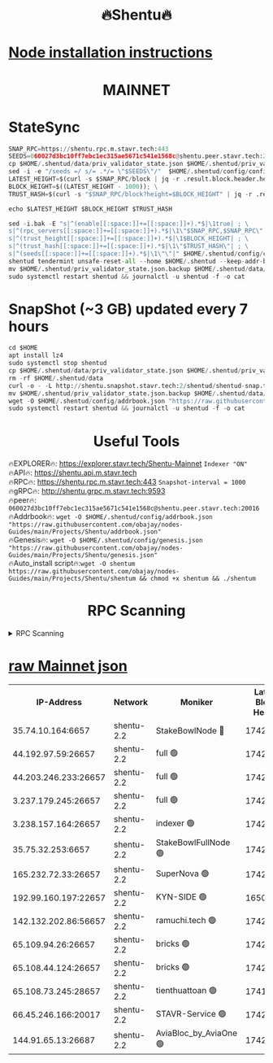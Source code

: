 <h1 align="center"> 🔥Shentu🔥</h1>

[Node installation instructions](https://github.com/obajay/nodes-Guides/tree/main/Projects/Shentu)
=
<h1 align="center"> MAINNET</h1>

# StateSync
```python
SNAP_RPC=https://shentu.rpc.m.stavr.tech:443
SEEDS=060027d3bc10ff7ebc1ec315ae5671c541e1568c@shentu.peer.stavr.tech:20016
cp $HOME/.shentud/data/priv_validator_state.json $HOME/.shentud/priv_validator_state.json.backup
sed -i -e "/seeds =/ s/= .*/= \"$SEEDS\"/"  $HOME/.shentud/config/config.toml
LATEST_HEIGHT=$(curl -s $SNAP_RPC/block | jq -r .result.block.header.height); \
BLOCK_HEIGHT=$((LATEST_HEIGHT - 1000)); \
TRUST_HASH=$(curl -s "$SNAP_RPC/block?height=$BLOCK_HEIGHT" | jq -r .result.block_id.hash)

echo $LATEST_HEIGHT $BLOCK_HEIGHT $TRUST_HASH

sed -i.bak -E "s|^(enable[[:space:]]+=[[:space:]]+).*$|\1true| ; \
s|^(rpc_servers[[:space:]]+=[[:space:]]+).*$|\1\"$SNAP_RPC,$SNAP_RPC\"| ; \
s|^(trust_height[[:space:]]+=[[:space:]]+).*$|\1$BLOCK_HEIGHT| ; \
s|^(trust_hash[[:space:]]+=[[:space:]]+).*$|\1\"$TRUST_HASH\"| ; \
s|^(seeds[[:space:]]+=[[:space:]]+).*$|\1\"\"|" $HOME/.shentud/config/config.toml
shentud tendermint unsafe-reset-all --home $HOME/.shentud --keep-addr-book
mv $HOME/.shentud/priv_validator_state.json.backup $HOME/.shentud/data/priv_validator_state.json
sudo systemctl restart shentud && journalctl -u shentud -f -o cat
```
# SnapShot (~3 GB) updated every 7 hours
```python
cd $HOME
apt install lz4
sudo systemctl stop shentud
cp $HOME/.shentud/data/priv_validator_state.json $HOME/.shentud/priv_validator_state.json.backup
rm -rf $HOME/.shentud/data
curl -o - -L http://shentu.snapshot.stavr.tech:2/shentud/shentud-snap.tar.lz4 | lz4 -c -d - | tar -x -C $HOME/.shentud --strip-components 2
mv $HOME/.shentud/priv_validator_state.json.backup $HOME/.shentud/data/priv_validator_state.json
wget -O $HOME/.shentud/config/addrbook.json "https://raw.githubusercontent.com/obajay/nodes-Guides/main/Projects/Shentu/addrbook.json"
sudo systemctl restart shentud && journalctl -u shentud -f -o cat
```

 <h1 align="center"> Useful Tools</h1>

🔥EXPLORER🔥:     https://explorer.stavr.tech/Shentu-Mainnet        `Indexer "ON"` \
🔥API🔥:          https://shentu.api.m.stavr.tech \
🔥RPC🔥:          https://shentu.rpc.m.stavr.tech:443              `Snapshot-interval = 1000` \
🔥gRPC🔥:         http://shentu.grpc.m.stavr.tech:9593 \
🔥peer🔥:         `060027d3bc10ff7ebc1ec315ae5671c541e1568c@shentu.peer.stavr.tech:20016` \
🔥Addrbook🔥:  `wget -O $HOME/.shentud/config/addrbook.json "https://raw.githubusercontent.com/obajay/nodes-Guides/main/Projects/Shentu/addrbook.json"` \
🔥Genesis🔥:  `wget -O $HOME/.shentud/config/genesis.json "https://raw.githubusercontent.com/obajay/nodes-Guides/main/Projects/Shentu/genesis.json"` \
🔥Auto_install script🔥:`wget -O shentum https://raw.githubusercontent.com/obajay/nodes-Guides/main/Projects/Shentu/shentum && chmod +x shentum && ./shentum`

<h1 align="center"> RPC Scanning</h1>

<details>
<summary>RPC Scanning</summary>

<h2 align="center"> We scan nodes in real time every 4 hours. And we provide the final result of RPC endpoints.
We cannot influence the operation of these nodes in any way. </h2>


```python
If Voting Power is higher than 0 --> then the Node is a validator of the network and may be subject to attack and be a potential threat to the chain.
```
```python
We marked such validators with a red symbol
```

</details>

[raw Mainnet json](https://rpc-check.shentum.stavr.tech/shentum/rpc-shentum-result.json)
=


<table><tr><th>IP-Address</th><th>Network</th><th>Moniker</th><th>Latest Block Height</th><th>Earliest Block Height</th><th>Catching Up</th><th>Tx Index</th><th>Voting Power</th><th>Scan Time</th></tr><tr><td>35.74.10.164:6657</td><td>shentu-2.2</td><td>StakeBowlNode 🔴</td><td>17424194</td><td>8308501</td><td>False</td><td>on</td><td>50178</td><td>2024-02-29T03:21:20.325853498UTC</td></tr><tr><td>44.192.97.59:26657</td><td>shentu-2.2</td><td>full 🟢</td><td>17424194</td><td>9786901</td><td>False</td><td>on</td><td>0</td><td>2024-02-29T03:21:19.069041639UTC</td></tr><tr><td>44.203.246.233:26657</td><td>shentu-2.2</td><td>full 🟢</td><td>17424139</td><td>9786901</td><td>False</td><td>on</td><td>0</td><td>2024-02-29T03:21:29.080983168UTC</td></tr><tr><td>3.237.179.245:26657</td><td>shentu-2.2</td><td>full 🟢</td><td>17424197</td><td>9786901</td><td>False</td><td>on</td><td>0</td><td>2024-02-29T03:21:37.871034503UTC</td></tr><tr><td>3.238.157.164:26657</td><td>shentu-2.2</td><td>indexer 🟢</td><td>17424199</td><td>9786901</td><td>False</td><td>on</td><td>0</td><td>2024-02-29T03:21:51.148559400UTC</td></tr><tr><td>35.75.32.253:6657</td><td>shentu-2.2</td><td>StakeBowlFullNode 🟢</td><td>17424203</td><td>10470762</td><td>False</td><td>on</td><td>0</td><td>2024-02-29T03:22:13.110255697UTC</td></tr><tr><td>165.232.72.33:26657</td><td>shentu-2.2</td><td>SuperNova 🟢</td><td>17424203</td><td>15936001</td><td>False</td><td>on</td><td>0</td><td>2024-02-29T03:22:11.842930409UTC</td></tr><tr><td>192.99.160.197:22657</td><td>shentu-2.2</td><td>KYN-SIDE 🟢</td><td>16505030</td><td>16083091</td><td>False</td><td>on</td><td>0</td><td>2024-02-29T03:22:54.209222665UTC</td></tr><tr><td>142.132.202.86:56657</td><td>shentu-2.2</td><td>ramuchi.tech 🟢</td><td>17424207</td><td>16196001</td><td>False</td><td>on</td><td>0</td><td>2024-02-29T03:22:44.627396579UTC</td></tr><tr><td>65.109.94.26:26657</td><td>shentu-2.2</td><td>bricks 🟢</td><td>17424209</td><td>16401001</td><td>False</td><td>on</td><td>0</td><td>2024-02-29T03:22:51.575081328UTC</td></tr><tr><td>65.108.44.124:26657</td><td>shentu-2.2</td><td>bricks 🟢</td><td>17424209</td><td>16401001</td><td>False</td><td>on</td><td>0</td><td>2024-02-29T03:22:54.520492595UTC</td></tr><tr><td>65.108.73.245:28657</td><td>shentu-2.2</td><td>tienthuattoan 🟢</td><td>17415110</td><td>17399930</td><td>False</td><td>on</td><td>0</td><td>2024-02-29T03:22:21.953953308UTC</td></tr><tr><td>66.45.246.166:20017</td><td>shentu-2.2</td><td>STAVR-Service 🟢</td><td>17424208</td><td>17418001</td><td>False</td><td>on</td><td>0</td><td>2024-02-29T03:22:51.275964817UTC</td></tr><tr><td>144.91.65.13:26687</td><td>shentu-2.2</td><td>AviaBloc_by_AviaOne 🟢</td><td>17424204</td><td>17420159</td><td>False</td><td>off</td><td>0</td><td>2024-02-29T03:22:21.632446141UTC</td></tr></table>

